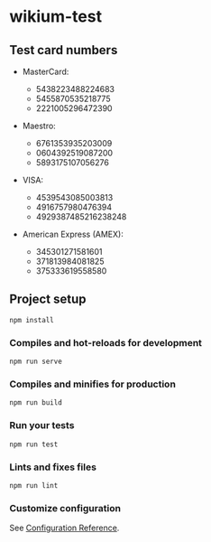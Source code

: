 # wikium-test

## Test card numbers
* MasterCard:
	* 5438223488224683
	* 5455870535218775
	* 2221005296472390

* Maestro:
	* 6761353935203009
	* 0604392519087200
	* 5893175107056276
	
* VISA:
	* 4539543085003813
	* 4916757980476394
	* 4929387485216238248
	
* American Express (AMEX):
	* 345301271581601
	* 371813984081825
	* 375333619558580

## Project setup
```
npm install
```

### Compiles and hot-reloads for development
```
npm run serve
```

### Compiles and minifies for production
```
npm run build
```

### Run your tests
```
npm run test
```

### Lints and fixes files
```
npm run lint
```

### Customize configuration
See [Configuration Reference](https://cli.vuejs.org/config/).
